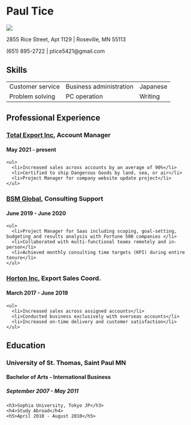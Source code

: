 <!DOCTYPE html>
<html>
<head>
  <meta charset="utf-8">
  <meta name="viewport" content="width=device-width">
  <title>Paul Tice Resume</title>
  <link rel="stylesheet" href="style.css"/>
</head>
<body>
  
  <div class="address">
    <h1>Paul Tice</h1>
    <div class="picture">
    <img src="https://media.licdn.com/dms/image/C5603AQHGhH2DCav4ww/profile-displayphoto-shrink_100_100/0/1561561708647?e=1713398400&v=beta&t=vzHS7m03CMP_00S2omT70qCCxiCjA6UlLW2T5rPJanU" 
         />
    </div>
    <p>2855 Rice Street, Apt 1129 | Roseville, MN 55113</p>
    <p>(651) 895-2722 | ptice5421@gmail.com</p>
      
  </div>
  
  <div class="exp-header">
    <h2>Skills</h2>
  </div>
  
   
 <table>
  <tr>
    <td>Customer service</td>
    <td>Business administration</td>
    <td>Japanese</td>
  </tr>
  <tr>
    <td>Problem solving</td>
    <td>PC operation</td>
    <td>Writing</td>
  </tr>
</table>
  </div>
  
  <div class="exp-header">
    <h2>Professional Experience</h2>
  </div>
  
  <div>
    <h3><a href="https://totalexport.net/">Total Export Inc</a>, Account Manager</h3>
    <h4>May 2021 - present</h4>
    
    <ul>
      <li>Increased sales across accounts by an average of 90%</li>
      <li>Certified to ship Dangerous Goods by land, sea, or air</li>
      <li>Project Manager for company website update project</li>
    </ul>
  </div>
  
  <div>
    <h3><a href="https://www.buysellmove.com/">BSM Global</a>, Consulting Support</h3>
    <h4>June 2019 - June 2020</h4>
    
    <ul>
      <li>Project Manager for Saas including scoping, goal-setting, budgeting and results analysis with Fortune 500 companies </li>
      <li>Collaborated with multi-functional teams remotely and in-person</li>
      <li>Achieved monthly consulting time targets (KPI) during entire tenure</li>
    </ul>
  </div>
  
  <div>
    <h3><a href="https://www.hortonww.com/">Horton Inc</a>, Export Sales Coord.</h3>
    <h4>March 2017 - June 2019</h4>
    
    <ul>
      <li>Increased sales across assigned accounts</li>
      <li>Conducted business exclusively with overseas accounts</li>
      <li>Increased on-time delivery and customer satisfaction</li>
    </ul>
  </div>
  
  <div class="exp-header">
    <h2>Education</h2>
  </div>

  <div>
    <h3>University of St. Thomas, Saint Paul MN</h3>
    <h4>Bachelor of Arts - International Business</h4>
    <h5>September 2007 - May 2011</h5>
    
    <h3>Sophia University, Tokyo JP</h3>
    <h4>Study Abroad</h4>
    <h5>April 2010 - August 2010</h5>
  </div>
  
  
</body>
</html>
